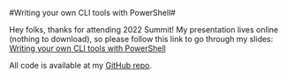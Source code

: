 #Writing your own CLI tools with PowerShell#

Hey folks, thanks for attending 2022 Summit! My presentation lives online (nothing to download), so please follow this link to go through my slides:
[Writing your own CLI tools with PowerShell](https://markw.dev/presentations/?p=sqltop-dev)

All code is available at my [GitHub repo](https://github.com/m82labs/Presentations/tree/main/PowerShellCLISQLTop).
